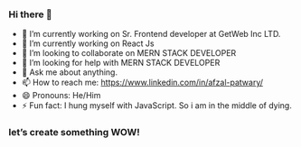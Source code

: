 ### Hi there 👋

- 🔭 I’m currently working on Sr. Frontend developer at GetWeb Inc LTD.
- 🌱 I’m currently working on React Js
- 👯 I’m looking to collaborate on MERN STACK DEVELOPER
- 🤔 I’m looking for help with MERN STACK DEVELOPER
- 💬 Ask me about anything.
- 📫 How to reach me: https://www.linkedin.com/in/afzal-patwary/ 
- 😄 Pronouns: He/Him
- ⚡ Fun fact: I hung myself with JavaScript. So i am in the middle of dying.


### let’s create something WOW!
